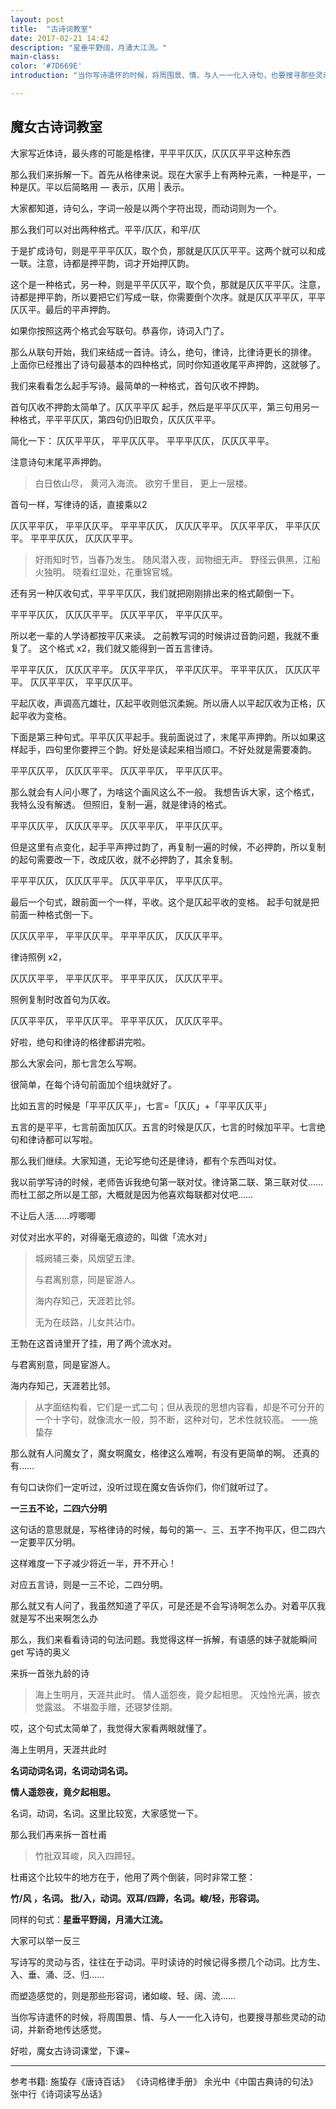 ```yaml
---
layout: post
title:  "古诗词教室"
date: 2017-02-21 14:42
description: "星垂平野阔，月涌大江流。"
main-class: 
color: '#7D669E'
introduction: "当你写诗遣怀的时候，将周围景、情、与人一一化入诗句，也要搜寻那些灵动的动词，并新奇地传达感觉。"

---
```




## 魔女古诗词教室

大家写近体诗，最头疼的可能是格律，平平平仄仄，仄仄仄平平这种东西

那么我们来拆解一下。首先从格律来说。现在大家手上有两种元素，一种是平，一种是仄。平以后简略用 — 表示，仄用 | 表示。

大家都知道，诗句么，字词一般是以两个字符出现，而动词则为一个。

那么我们可以对出两种格式。平平/仄仄，和平/仄

于是扩成诗句，则是平平平仄仄，取个负，那就是仄仄仄平平。这两个就可以和成一联。注意，诗都是押平韵，词才开始押仄韵。

这个是一种格式，另一种，则是平平仄仄平，取个负，那就是仄仄平平仄。注意，诗都是押平韵，所以要把它们写成一联，你需要倒个次序。就是仄仄平平仄，平平仄仄平。最后的平声押韵。

如果你按照这两个格式会写联句。恭喜你，诗词入门了。

那么从联句开始，我们来结成一首诗。诗么，绝句，律诗，比律诗更长的排律。
上面你已经推出了诗句最基本的四种格式，同时你知道收尾平声押韵，这就够了。

我们来看看怎么起手写诗。最简单的一种格式，首句仄收不押韵。


首句仄收不押韵太简单了。仄仄平平仄 起手，然后是平平仄仄平，第三句用另一种格式，平平平仄仄，第四句仍旧取负，仄仄仄平平。



简化一下：
仄仄平平仄，
平平仄仄平。
平平平仄仄，
仄仄仄平平。

注意诗句末尾平声押韵。

> 白日依山尽，
> 黄河入海流。
> 欲穷千里目，
> 更上一层楼。

首句一样，写律诗的话，直接乘以2

仄仄平平仄，
平平仄仄平。
平平平仄仄，
仄仄仄平平。
仄仄平平仄，
平平仄仄平。
平平平仄仄，
仄仄仄平平。

> 好雨知时节，当春乃发生。
> 随风潜入夜，润物细无声。
> 野径云俱黑，江船火独明。
> 晓看红湿处，花重锦官城。

还有另一种仄收句式，平平平仄仄，我们就把刚刚排出来的格式颠倒一下。

平平平仄仄，
仄仄仄平平。
仄仄平平仄，
平平仄仄平。

所以老一辈的人学诗都按平仄来读。
之前教写词的时候讲过音韵问题，我就不重复了。
这个格式 x2，我们就又能得到一首五言律诗。

平平平仄仄，
仄仄仄平平。
仄仄平平仄，
平平仄仄平。
平平平仄仄，
仄仄仄平平。
仄仄平平仄，
平平仄仄平。


平起仄收，声调高亢雄壮，仄起平收则低沉柔婉。所以唐人以平起仄收为正格，仄起平收为变格。


下面是第三种句式。平平仄仄平起手。我前面说过了，末尾平声押韵。所以如果这样起手，四句里你要押三个韵。好处是读起来相当顺口。不好处就是需要凑韵。

平平仄仄平，
仄仄仄平平。
仄仄平平仄，
平平仄仄平。

那么就会有人问小寒了，为啥这个画风这么不一般。
我想告诉大家，这个格式，我特么没有解透。
但照旧，复制一遍，就是律诗的格式。

平平仄仄平，
仄仄仄平平。
仄仄平平仄，
平平仄仄平。

但是这里有点变化，起手平声押过韵了，再复制一遍的时候，不必押韵，所以复制的起句需要改一下，改成仄收，就不必押韵了，其余复制。

平平平仄仄，
仄仄仄平平。
仄仄平平仄，
平平仄仄平。

最后一个句式，跟前面一个一样，平收。这个是仄起平收的变格。
起手句就是把前面一种格式倒一下。

仄仄仄平平，
平平仄仄平。
平平平仄仄，
仄仄仄平平。

律诗照例 x2，

仄仄仄平平，
平平仄仄平。
平平平仄仄，
仄仄仄平平。

照例复制时改首句为仄收。

仄仄平平仄，
平平仄仄平。
平平平仄仄，
仄仄仄平平。

好啦，绝句和律诗的格律都讲完啦。

那么大家会问，那七言怎么写啊。

很简单，在每个诗句前面加个组块就好了。

比如五言的时候是「平平仄仄平」，七言=「仄仄」+「平平仄仄平」

五言的是平平，七言前面加仄仄。五言的时候是仄仄，七言的时候加平平。七言绝句和律诗都可以写啦。

那么我们继续。大家知道，无论写绝句还是律诗，都有个东西叫对仗。

我以前学写诗的时候，老师告诉我绝句第一联对仗。律诗第二联、第三联对仗……
而杜工部之所以是工部，大概就是因为他喜欢每联都对仗吧……

不让后人活……哼唧唧

对仗对出水平的，对得毫无痕迹的，叫做「流水对」

> 城阙辅三秦，风烟望五津。
>
> 与君离别意，同是宦游人。
>
> 海内存知己，天涯若比邻。
>
> 无为在歧路，儿女共沾巾。

王勃在这首诗里开了挂，用了两个流水对。

与君离别意，同是宦游人。

海内存知己，天涯若比邻。

> 从字面结构看，它们是一式二句；但从表现的思想内容看，却是不可分开的一个十字句，就像流水一般，剪不断，这种对句，艺术性就较高。
> ——施蛰存


那么就有人问魔女了，魔女啊魔女，格律这么难啊，有没有更简单的啊。
还真的有……

有句口诀你们一定听过，没听过现在魔女告诉你们，你们就听过了。

**一三五不论，二四六分明**

这句话的意思就是，写格律诗的时候，每句的第一、三、五字不拘平仄，但二四六一定要平仄分明。

这样难度一下子减少将近一半，开不开心！

对应五言诗，则是一三不论，二四分明。

那么就又有人问了，我虽然知道了平仄，可是还是不会写诗啊怎么办。对着平仄我就是写不出来啊怎么办

那么，我们来看看诗词的句法问题。我觉得这样一拆解，有语感的妹子就能瞬间 get 写诗的奥义

来拆一首张九龄的诗

> 海上生明月，天涯共此时。
> 情人遥怨夜，竟夕起相思。
> 灭烛怜光满，披衣觉露滋。
> 不堪盈手赠，还寝梦佳期。

哎，这个句式太简单了，我觉得大家看两眼就懂了。

海上生明月，天涯共此时

**名词动词名词，名词动词名词。**



**情人遥怨夜，竟夕起相思。**

名词，动词，名词。这里比较宽，大家感觉一下。

那么我们再来拆一首杜甫

> 竹批双耳峻，风入四蹄轻。

杜甫这个比较牛的地方在于，他用了两个倒装，同时非常工整：

**竹/风 ，名词。 批/入，动词。双耳/四蹄，名词。峻/轻，形容词。**

同样的句式：**星垂平野阔，月涌大江流。**

大家可以举一反三

写诗写的灵动与否，往往在于动词。平时读诗的时候记得多攒几个动词。比方生、入、垂、涌、泛、归……

而塑造感觉的，则是那些形容词，诸如峻、轻、阔、流……

当你写诗遣怀的时候，将周围景、情、与人一一化入诗句，也要搜寻那些灵动的动词，并新奇地传达感觉。

好啦，魔女古诗词课堂，下课~



---

参考书籍:
施蛰存《唐诗百话》
《诗词格律手册》
余光中《中国古典诗的句法》
张中行《诗词读写丛话》




